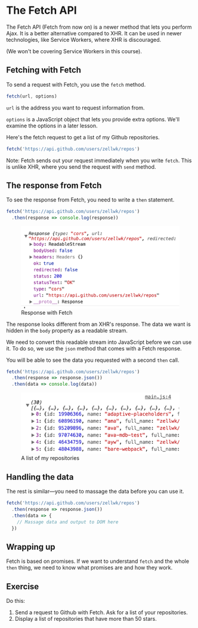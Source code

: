 # The Fetch API

The Fetch API (Fetch from now on) is a newer method that lets you perform Ajax. It is a better alternative compared to XHR. It can be used in newer technologies, like Service Workers, where XHR is discouraged.

(We won't be covering Service Workers in this course).

## Fetching with Fetch

To send a request with Fetch, you use the `fetch` method.

```js
fetch(url, options)
```

`url` is the address you want to request information from.

`options` is a JavaScript object that lets you provide extra options. We'll examine the options in a later lesson.

Here's the fetch request to get a list of my Github repositories.

```js
fetch('https://api.github.com/users/zellwk/repos')
```

Note: Fetch sends out your request immediately when you write `fetch`. This is unlike XHR, where you send the request with `send` method.

## The response from Fetch

To see the response from Fetch, you need to write a `then` statement.

```js
fetch('https://api.github.com/users/zellwk/repos')
  .then(response => console.log(response))
```

<figure>
  <img src="../../images/ajax/fetch/response.png" alt="Response with Fetch">
  <figcaption>Response with Fetch</figcaption>
</figure>

The response looks different from an XHR's response. The data we want is hidden in the `body` property as a readable stream.

We need to convert this readable stream into JavaScript before we can use it. To do so, we use the `json` method that comes with a Fetch response.

You will be able to see the data you requested with a second `then` call.

```js
fetch('https://api.github.com/users/zellwk/repos')
  .then(response => response.json())
  .then(data => console.log(data))
```

<figure>
  <img src="../../images/ajax/json/repos.png" alt="A list of my repositories">
  <figcaption aria-hidden>A list of my repositories</figcaption>
</figure>

## Handling the data

The rest is similar—you need to massage the data before you can use it.

```js
fetch('https://api.github.com/users/zellwk/repos')
  .then(response => response.json())
  .then(data => {
    // Massage data and output to DOM here
  })
```

## Wrapping up

Fetch is based on promises. If we want to understand `fetch` and the whole `then` thing, we need to know what promises are and how they work.

## Exercise

Do this:

1. Send a request to Github with Fetch. Ask for a list of your repositories.
2. Display a list of repositories that have more than 50 stars.
